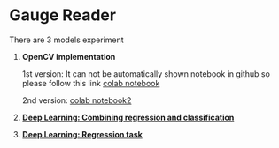 # Gauge Reader

There are 3 models experiment

   1. **OpenCV implementation**
   
       1st version: It can not be automatically shown notebook in github so please follow this link [colab notebook](https://colab.research.google.com/drive/1LbVGhE-ctQA1FEivMyIxIqNIdt-VcYZW?usp=sharing)
       
       2nd version: [colab notebook2](https://colab.research.google.com/drive/1x0rEoOuBKHOSPewFA13we9x7Ypob6XoM?usp=sharing)
   2. [**Deep Learning: Combining regression and classification**](https://github.com/10points/gauge-reader/tree/main/models/model_2_DL_classifi_reg_combine)
   3. [**Deep Learning: Regression task**](https://github.com/10points/gauge-reader/tree/main/models/model_3_DL_regression)

